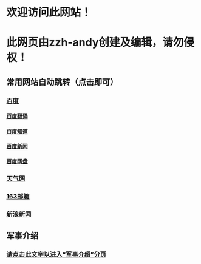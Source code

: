 # 欢迎访问此网站！
# 此网页由zzh-andy创建及编辑，请勿侵权！  
## 常用网站自动跳转（点击即可）  
### [百度](http://baidu.com/ "最大的搜索网站")  
#### [百度翻译](http://fanyi.baidu.com/  "遇见外国语言不懂？点它试试")  
#### [百度知道](http://zhidao.baidu.com/  "有什么不懂得？一切问它")  
#### [百度新闻](http://news.baidu.com/ "想看看新闻？点它即可")  
#### [百度网盘](https://pan.baidu.com/ "要存放文件？点它试试")  
### [天气网](http://www.tianqi.com/ "查询天气就点它")  
### [163邮箱](https://mail.163.com/ "去自己的邮箱？就是它")  
### [新浪新闻](https://news.sina.com.cn/ "新闻没看够？再点点它")  

## 军事介绍
### [请点击此文字以进入“军事介绍”分页](https://zzh-andy.github.io/second/jsjssl.md/ "前往军事分页") 
 

